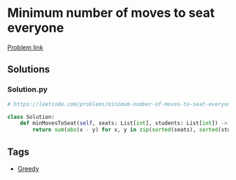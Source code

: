 # Minimum number of moves to seat everyone

[Problem link](https://leetcode.com/problems/minimum-number-of-moves-to-seat-everyone/)

## Solutions


### Solution.py
```py
# https://leetcode.com/problems/minimum-number-of-moves-to-seat-everyone/

class Solution:
    def minMovesToSeat(self, seats: List[int], students: List[int]) -> int:
        return sum(abs(x - y) for x, y in zip(sorted(seats), sorted(students)))
```
## Tags

* [Greedy](/Collections/greedy.md#greedy)
